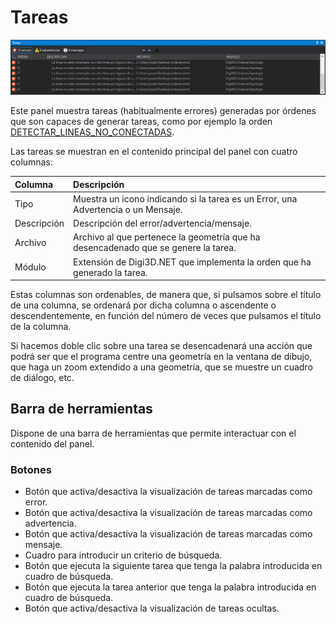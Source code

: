 # Tareas

![Panel de tareas](../../../.gitbook/assets/paneltareas.png)

Este panel muestra tareas \(habitualmente errores\) generadas por órdenes que son capaces de generar tareas, como por ejemplo la orden [DETECTAR\_LINEAS\_NO\_CONECTADAS](../ventana-de-dibujo/ordenes/d/detectar-bucles.md).

Las tareas se muestran en el contenido principal del panel con cuatro columnas:

| Columna | Descripción |
| :--- | :--- |
| Tipo | Muestra un icono indicando si la tarea es un Error, una Advertencia o un Mensaje. |
| Descripción | Descripción del error/advertencia/mensaje. |
| Archivo | Archivo al que pertenece la geometría que ha desencadenado que se genere la tarea. |
| Módulo | Extensión de Digi3D.NET que implementa la orden que ha generado la tarea. |

Estas columnas son ordenables, de manera que, si pulsamos sobre el título de una columna, se ordenará por dicha columna o ascendente o descendentemente, en función del número de veces que pulsamos el título de la columna.

Si hacemos doble clic sobre una tarea se desencadenará una acción que podrá ser que el programa centre una geometría en la ventana de dibujo, que haga un zoom extendido a una geometría, que se muestre un cuadro de diálogo, etc.

## Barra de herramientas

Dispone de una barra de herramientas que permite interactuar con el contenido del panel.

### Botones

* Botón que activa/desactiva la visualización de tareas marcadas como error.
* Botón que activa/desactiva la visualización de tareas marcadas como advertencia.
* Botón que activa/desactiva la visualización de tareas marcadas como mensaje.
* Cuadro para introducir un criterio de búsqueda.
* Botón que ejecuta la siguiente tarea que tenga la palabra introducida en cuadro de búsqueda.
* Botón que ejecuta la tarea anterior que tenga la palabra introducida en cuadro de búsqueda.
* Botón que activa/desactiva la visualización de tareas ocultas.


